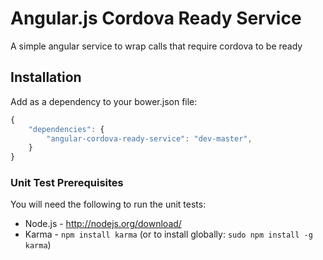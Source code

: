 
Angular.js Cordova Ready Service
====

A simple angular service to wrap calls that require cordova to be ready

Installation
----

Add as a dependency to your bower.json file:

```javascript
{
    "dependencies": {
        "angular-cordova-ready-service": "dev-master",
    } 
}
```

### Unit Test Prerequisites ###

You will need the following to run the unit tests:

* Node.js - http://nodejs.org/download/
* Karma - `npm install karma` (or to install globally: `sudo npm install -g karma`)


